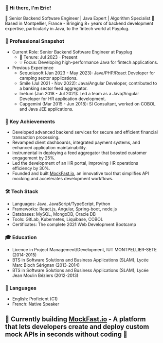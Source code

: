 ### 👋 Hi there, I'm Eric!
🚀 Senior Backend Software Engineer | Java Expert | Algorithm Specialist
📍 Based in Montpellier, France - Bringing 8+ years of backend development expertise, particularly in Java, to the fintech world at Payplug.
### 🎯 Professional Snapshot
- Current Role: Senior Backend Software Engineer at Payplug
  - 📅 Tenure: Jul 2023 - Present
  - 💡 Focus: Developing high-performance Java for fintech applications.
- Previous Experience
  - Sequoiasoft (Jan 2023 - May 2023): Java/PHP/React Developer for camping sector applications.
  - Smile (Jul 2021 - Nov 2022): Java/Angular Developer, contributed to a banking sector feed aggregator.
  - Inetum (Jun 2018 - Jul 2021): Led a team as a Java/Angular Developer for HR application development.
  - Capgemini (Mar 2015 - Jun 2018): SI Consultant, worked on COBOL and Java JEE applications.
### 🌟 Key Achievements
- Developed advanced backend services for secure and efficient financial transaction processing.
- Revamped client dashboards, integrated payment systems, and enhanced application maintainability.
- Instrumental in deploying a feed aggregator that boosted customer engagement by 25%.
- Led the development of an HR portal, improving HR operations efficiency by 30%.
- Founded and built [MockFast.io](https://mockfast.io), an innovative tool that simplifies API mocking and accelerates development workflows.
### 🛠️ Tech Stack
- Languages: Java, JavaScript/TypeScript, Python
- Frameworks: React.js, Angular, Spring-boot, node.js
- Databases: MySQL, MongoDB, Oracle DB
- Tools: GitLab, Kubernetes, Liquibase, COBOL
- Certificates: The complete 2021 Web Development Bootcamp
### 🎓 Education
- Licence in Project Management/Development, IUT MONTPELLIER-SETE (2014-2015)
- BTS in Software Solutions and Business Applications (SLAM), Lycée Marc Bloch Sérignan (2013-2014)
- BTS in Software Solutions and Business Applications (SLAM), Lycée Jean Moulin Béziers (2012-2013)
### 💬 Languages
- English: Proficient (C1)
- French: Native Speaker
## 🚧 Currently building [MockFast.io](https://mockfast.io) - A platform that lets developers create and deploy custom mock APIs in seconds without coding 🚧
